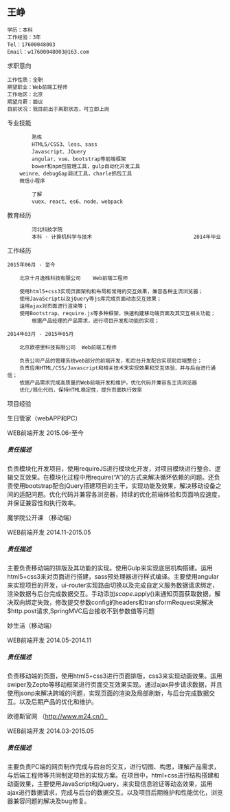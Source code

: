 ## 王峥 
```
学历：本科
工作经验：3年
Tel：17600048003	
Email：w17600048003@163.com
```
求职意向
```
工作性质：全职
期望职业：Web前端工程师
工作地区：北京
期望月薪：面议
目前状况：我目前出于离职状态，可立即上岗
```

专业技能
```
        熟练	
        HTML5/CSS3、less、sass
        Javascript、JQuery
        angular、vue、bootstrap等前端框架
        bower和npm包管理工具，gulp自动化开发工具	
	weinre、debugGap调试工具，charle抓包工具	
	微信小程序

        了解	
	    vuex、react、es6、node、webpack
```

	
教育经历
```
        河北科技学院
        本科 · 计算机科学与技术                                 2014年毕业
```

	
工作经历	
```
2015年06月 - 至今
	
	北京十月逸栈科技有限公司 	Web前端工程师
	
	使用html5+css3实现页面架构和布局和常用的交互效果，兼容各种主流浏览器；
	使用JavaScript以及jQuery等js库完成页面动态交互效果；
	运用ajax对页面进行渲染等；
	使用Bootstrap、require.js等多种框架，快速构建移动端页面及其交互相关功能；
        根据产品经理的产品需求，进行项目开发和功能的实现；
```

	
	
```
2014年03月 - 2015年05月
	
	北京欧德里科技有限公司	 Web前端工程师
	
	负责公司产品的管理系统web部分的前端开发，和后台开发配合实现前后端整合；
	负责应用HTML/CSS/Javascript和相关技术来实现效果和交互体验，并与后台进行通信；
	依据产品需求完成高质量的Web前端开发和维护，优化代码并兼容各主流浏览器
	优化/简化代码，保持HTML稳定性，提升页面执行效率
```

	
项目经验	

生日管家（webAPP和PC）
	
WEB前端开发	2015.06-至今 
	
##### 责任描述


负责模块化开发项目，使用requireJS进行模块化开发，对项目模块进行整合、逻辑交互效果。在模块化过程中用require(“A”)的方式来解决循环依赖的问题。还负责使用bootstrap配合jQuery搭建项目的主干，实现功能及效果，解决移动设备之间的适配问题。优化代码并兼容各浏览器，持续的优化前端体验和页面响应速度，并保证兼容性和执行效率。



	

魔学院公开课 （移动端）   
	
WEB前端开发	2014.11-2015.05 
	
##### 责任描述


主要负责移动端的排版及其功能的实现。使用Gulp来实现底层机构搭建。运用html5+css3来对页面进行搭建，sass预处理器进行样式编译。主要使用angular来实现项目的开发，ui-router实现路由切换以及完成自定义服务数据请求绑定，渲染数据与后台完成数据交互。手动添加$scope.$apply()来通知页面获取数据，解决双向绑定失效，修改提交参数config的headers和transformRequest来解决$http.post请求,SpringMVC后台接收不到参数值等问题




	

妙生活（移动端）
	
WEB前端开发	2014.05-2014.11
	
##### 责任描述
	

负责移动端的页面，使用html5+css3进行页面排版，css3来实现动画效果。运用swiper及Zepto等移动框架进行页面交互效果实现。通过ajax异步请求数据，并且使用jsonp来解决跨域的问题，实现页面的渲染及局部刷新，与后台完成数据交互。以及后期产品的优化和维护。






欧德斯官网 （http://www.m24.cn/）
	
WEB前端开发	2014.03-2015.05
	
##### 责任描述
	

主要负责PC端的网页制作完成与后台的交互，进行切图、构思，理解产品需求，与后端工程师等共同制定项目的实现方案。在项目中，html+css进行结构搭建和动画效果，主要使用JavaScript和jQuery，来实现信息验证等动态效果，运用ajax进行数据请求，完成与后台的数据交互。以及项目后期维护和性能优化，浏览器兼容问题的解决及bug修复。





